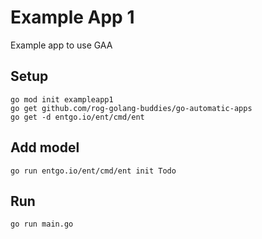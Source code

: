 

# Example App 1

Example app to use GAA

## Setup

```shell
go mod init exampleapp1
go get github.com/rog-golang-buddies/go-automatic-apps
go get -d entgo.io/ent/cmd/ent
```

## Add model

```shell
go run entgo.io/ent/cmd/ent init Todo
```


## Run

```shell
go run main.go
```

